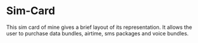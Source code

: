 # Sim-Card
This sim card of mine gives a brief layout of its representation.
It allows the user to purchase data bundles, airtime, sms packages and voice bundles.
